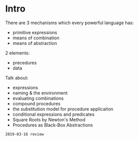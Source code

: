 # Intro

There are 3 mechanisms which every powerful language has:

- primitive expressions
- means of combination
- means of abstraction

2 elements:

- precedures
- data

Talk about:

- expressions
- naming & the environment
- evaluating combinations
- compound procedures
- the substitution model for procedure applicaiton
- conditional expressions and predicates
- Square Roots by Newton's Method
- Procedures as Black-Box Abstractions

```
2019-03-16 review
```
